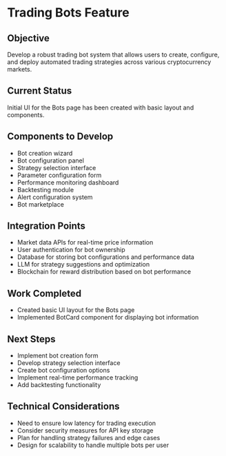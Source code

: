 # Trading Bots Feature

## Objective

Develop a robust trading bot system that allows users to create, configure, and deploy automated trading strategies across various cryptocurrency markets.

## Current Status

Initial UI for the Bots page has been created with basic layout and components.

## Components to Develop

- Bot creation wizard
- Bot configuration panel
- Strategy selection interface
- Parameter configuration form
- Performance monitoring dashboard
- Backtesting module
- Alert configuration system
- Bot marketplace

## Integration Points

- Market data APIs for real-time price information
- User authentication for bot ownership
- Database for storing bot configurations and performance data
- LLM for strategy suggestions and optimization
- Blockchain for reward distribution based on bot performance

## Work Completed

- Created basic UI layout for the Bots page
- Implemented BotCard component for displaying bot information

## Next Steps

- Implement bot creation form
- Develop strategy selection interface
- Create bot configuration options
- Implement real-time performance tracking
- Add backtesting functionality

## Technical Considerations

- Need to ensure low latency for trading execution
- Consider security measures for API key storage
- Plan for handling strategy failures and edge cases
- Design for scalability to handle multiple bots per user
